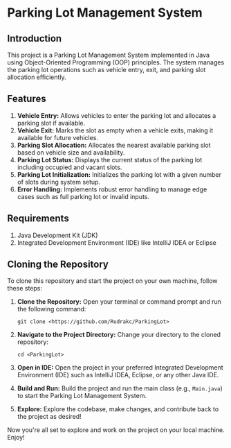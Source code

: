 # Parking Lot Management System

## Introduction
This project is a Parking Lot Management System implemented in Java using Object-Oriented Programming (OOP) principles. The system manages the parking lot operations such as vehicle entry, exit, and parking slot allocation efficiently.

## Features
1. **Vehicle Entry:** Allows vehicles to enter the parking lot and allocates a parking slot if available.
2. **Vehicle Exit:** Marks the slot as empty when a vehicle exits, making it available for future vehicles.
3. **Parking Slot Allocation:** Allocates the nearest available parking slot based on vehicle size and availability.
4. **Parking Lot Status:** Displays the current status of the parking lot including occupied and vacant slots.
5. **Parking Lot Initialization:** Initializes the parking lot with a given number of slots during system setup.
6. **Error Handling:** Implements robust error handling to manage edge cases such as full parking lot or invalid inputs.

## Requirements
1. Java Development Kit (JDK)
2. Integrated Development Environment (IDE) like IntelliJ IDEA or Eclipse

## Cloning the Repository 
To clone this repository and start the project on your own machine, follow these steps:

1. **Clone the Repository:** Open your terminal or command prompt and run the following command:

    ```
    git clone <https://github.com/Rudrakc/ParkingLot>
    ```


2. **Navigate to the Project Directory:** Change your directory to the cloned repository:

    ```
    cd <ParkingLot>
    ```



3. **Open in IDE:** Open the project in your preferred Integrated Development Environment (IDE) such as IntelliJ IDEA, Eclipse, or any other Java IDE.

4. **Build and Run:** Build the project and run the main class (e.g., `Main.java`) to start the Parking Lot Management System.

5. **Explore:** Explore the codebase, make changes, and contribute back to the project as desired!

Now you're all set to explore and work on the project on your local machine. Enjoy!
